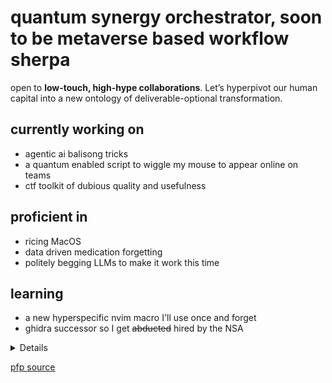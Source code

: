 # quantum synergy orchestrator, soon to be metaverse based workflow sherpa



open to **low-touch, high-hype collaborations**. Let’s hyperpivot our human capital into a new ontology of deliverable-optional transformation.

## currently working on
- agentic ai balisong tricks
- a quantum enabled script to wiggle my mouse to appear online on teams
- ctf toolkit of dubious quality and usefulness

## proficient in
- ricing MacOS
- data driven medication forgetting 
- politely begging LLMs to make it work this time 

## learning
- a new hyperspecific nvim macro I'll use once and forget
- ghidra successor so I get ~~abducted~~ hired by the NSA

<details> 
made you look
</details>

[pfp source](https://forgottenrealms.fandom.com/wiki/Firbolg)
